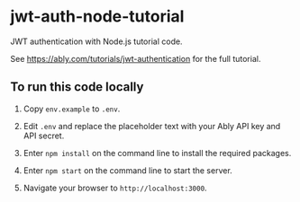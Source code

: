 # jwt-auth-node-tutorial

JWT authentication with Node.js tutorial code.

See https://ably.com/tutorials/jwt-authentication for the full tutorial.

## To run this code locally

1. Copy `env.example` to `.env`.

2. Edit `.env` and replace the placeholder text with your Ably API key and API secret.

3. Enter `npm install` on the command line to install the required packages.

4. Enter `npm start` on the command line to start the server.

5. Navigate your browser to `http://localhost:3000`.


